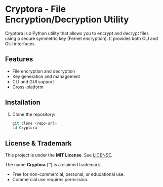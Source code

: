# Cryptora - File Encryption/Decryption Utility

Cryptora is a Python utility that allows you to encrypt and decrypt files using a secure symmetric key (Fernet encryption). It provides both CLI and GUI interfaces.

## Features
- File encryption and decryption
- Key generation and management
- CLI and GUI support
- Cross-platform

## Installation
1. Clone the repository:
   ```bash
   git clone <repo-url>
   cd Cryptora


## License & Trademark

This project is under the **MIT License**. See [LICENSE](./LICENSE).  

The name **Cryptora** (™) is a claimed trademark.  
- Free for non-commercial, personal, or educational use.  
- Commercial use requires permission.
